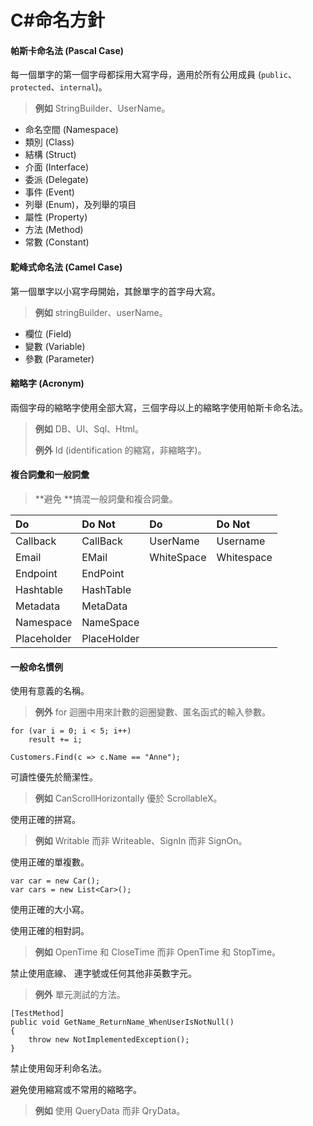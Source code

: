 # C\#命名方針

#### 帕斯卡命名法 \(Pascal Case\)

每一個單字的第一個字母都採用大寫字母，適用於所有公用成員 \(`public`、`protected`、`internal`\)。

> **例如** StringBuilder、UserName。

* 命名空間 \(Namespace\)
* 類別 \(Class\)
* 結構 \(Struct\)
* 介面 \(Interface\)
* 委派 \(Delegate\)
* 事件 \(Event\)
* 列舉 \(Enum\)，及列舉的項目 
* 屬性 \(Property\)
* 方法 \(Method\)
* 常數 \(Constant\)

#### 駝峰式命名法 \(Camel Case\)

第一個單字以小寫字母開始，其餘單字的首字母大寫。

> **例如** stringBuilder、userName。

* 欄位 \(Field\)
* 變數 \(Variable\)
* 參數 \(Parameter\)

#### 縮略字 \(Acronym\)

兩個字母的縮略字使用全部大寫，三個字母以上的縮略字使用帕斯卡命名法。

> **例如** DB、UI、Sql、Html。
>
> **例外** Id \(identification 的縮寫，非縮略字\)。

#### 複合詞彙和一般詞彙

> **避免 **搞混一般詞彙和複合詞彙。

| Do | Do Not | Do | Do Not |
| :--- | :--- | :--- | :--- |
| Callback | CallBack | UserName | Username |
| Email | EMail | WhiteSpace | Whitespace |
| Endpoint | EndPoint |  |  |
| Hashtable | HashTable |  |  |
| Metadata | MetaData |  |  |
| Namespace | NameSpace |  |  |
| Placeholder | PlaceHolder |  |  |

#### 一般命名慣例

使用有意義的名稱。

> **例外** for 迴圈中用來計數的迴圈變數、匿名函式的輸入參數。

```
for (var i = 0; i < 5; i++)
    result += i;

Customers.Find(c => c.Name == "Anne");
```

可讀性優先於簡潔性。

> **例如** CanScrollHorizontally 優於 ScrollableX。

使用正確的拼寫。

> **例如** Writable 而非 Writeable、SignIn 而非 SignOn。

使用正確的單複數。

```
var car = new Car();
var cars = new List<Car>();
```

使用正確的大小寫。

使用正確的相對詞。

> **例如** OpenTime 和 CloseTime 而非 OpenTime 和 StopTime。

禁止使用底線、 連字號或任何其他非英數字元。

> **例外** 單元測試的方法。

```
[TestMethod]
public void GetName_ReturnName_WhenUserIsNotNull()
{
    throw new NotImplementedException();
}
```

禁止使用匈牙利命名法。

避免使用縮寫或不常用的縮略字。

> **例如** 使用 QueryData 而非 QryData。



